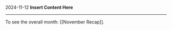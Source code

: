 2024-11-12
__Insert Content Here__
_______________________
To see the overall month: [[November Recap]].